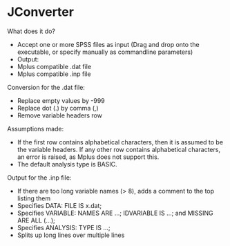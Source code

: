 ﻿JConverter
==========

What does it do?

- Accept one or more SPSS files as input (Drag and drop onto the executable, or specify manually as commandline parameters)
- Output:
 - Mplus compatible .dat file
 - Mplus compatible .inp file

 Conversion for the .dat file:
 - Replace empty values by -999
 - Replace dot (.) by comma (,)
 - Remove variable headers row

 Assumptions made:
 - If the first row contains alphabetical characters, then it is assumed to be the variable headers.
   If any other row contains alphabetical characters, an error is raised, as Mplus does not support this.
- The default analysis type is BASIC.

 Output for the .inp file:
 - If there are too long variable names (> 8), adds a comment to the top listing them
 - Specifies DATA: FILE IS x.dat;
 - Specifies VARIABLE: NAMES ARE ...;
   IDVARIABLE IS ...;
   and MISSING ARE ALL (...);
- Specifies ANALYSIS: TYPE IS ...;
- Splits up long lines over multiple lines
